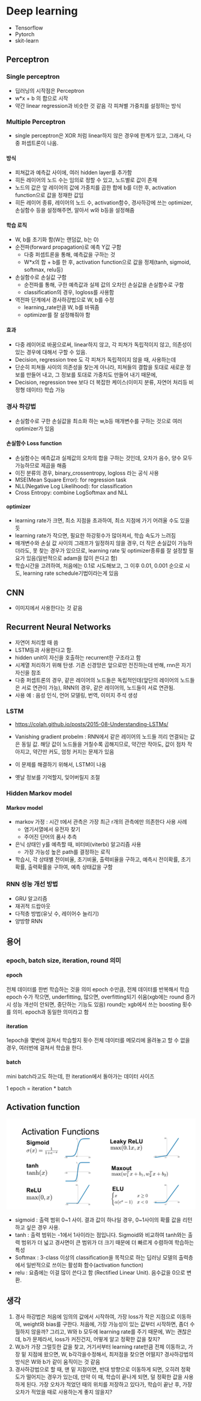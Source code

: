 # Deep learning
- Tensorflow
- Pytorch
- skit-learn

## Perceptron

### Single perceptron
- 딥러닝의 시작점은 Perceptron
- w*x + b 의 합으로 시작
- 약간 linear regression과 비슷한 것 같음 각 피쳐별 가중치를 설정하는 방식


### Multiple Perceptron
- single perceptron은 XOR 처럼 linear하지 않은 경우에 한계가 있고, 그래서, 다중 퍼셉트론이 나옴.

#### 방식
- 피쳐값과 예측값 사이에, 여러 hidden layer를 추가함
- 히든 레이어의 노드 수는 임의로 정할 수 있고, 노드별로 값이 존재
- 노드의 값은 앞 레이어의 값에 가중치를 곱한 합에 b를 더한 후, activation function으로 값을 정재한 값임
- 히든 레이어 종류, 레이어의 노드 수, activation함수, 경사하강에 쓰는 optimizer, 손실함수 등을 설정해주면, 알아서 w와 b등을 설정해줌

#### 학습 로직
- W, b를 초기화 함(W는 랜덤값, b는 0)
- 순전파(forward propagation)로 예측 Y값 구함
  - 다중 퍼셉트론을 통해, 예측값을 구하는 것
  - W*x의 합 + b를 한 후, activation function으로 값을 정제(tanh, sigmoid, softmax, relu등)
- 손실함수로 손실값 구함
  - 순전파를 통해, 구한 예측값과 실제 값의 오차인 손실값을 손실함수로 구함
  - classification의 경우, logloss를 사용함
- 역전파 단계에서 경사하강법으로 W, b를 수정
  - learning_rate만큼 W, b를 바꿔줌
  - optimizer를 잘 설정해줘야 함

#### 효과
- 다중 레이어로 바꿈으로써, linear하지 않고, 각 피쳐가 독립적이지 않고, 의존성이 있는 경우에 대해서 구할 수 있음.
- Decision, regression tree 도 각 피쳐가 독립적이지 않을 때, 사용하는데
- 단순히 피쳐들 사이의 의존성을 찾는게 아니라, 피쳐들의 결합을 토대로 새로운 정보를 만들어 내고, 그 정보를 토대로 가중치도 만들어 내기 때문에,
- Decision, regression tree 보다 더 복잡한 케이스(이미지 분류, 자연어 처리등 비정형 데이터) 학습 가능

### 경사 하강법
- 손실함수로 구한 손실값을 최소화 하는 w,b등 매개변수를 구하는 것으로 여러 optimizer가 있음

#### 손실함수 Loss function
- 손실함수는 예측값과 실제값의 오차의 합을 구하는 것인데, 오차가 음수, 양수 모두 가능하므로 제곱을 해줌
- 이진 분류의 경우, binary_crossentropy, logloss 라는 공식 사용
- MSE(Mean Square Error): for regression task
- NLL(Negative Log Likelihood): for classification
- Cross Entropy: combine LogSoftmax and NLL

#### optimizer
- learning rate가 크면, 최소 지점을 초과하여, 최소 지점에 가기 어려울 수도 있을 듯
- learning rate가 작으면, 필요한 하강횟수가 많아져서, 학습 속도가 느려짐
- 매개변수와 손실 값 사이의 그래프가 일정하지 않을 경우, 더 작은 손실값이 가능하더라도, 못 찾는 경우가 있으므로, learning rate 및 optimizer종류를 잘 설정할 필요가 있음(일반적으로 adam을 많이 쓴다고 함)
- 학습시간을 고려하여, 처음에는 0.1로 시도해보고, 그 이후 0.01, 0.001 순으로 시도, learning rate schedule기법이라는게 있음

## CNN
- 이미지에서 사용한다는 것 같음


## Recurrent Neural Networks
- 자연어 처리할 때 씀
- LSTM등과 사용한다고 함.
- hidden unit이 자신을 호출하는 recurrent한 구조라고 함
- 시계열 처리하기 위해 탄생. 기존 신경망은 앞으로만 전진하는데 반해, rnn은 자기 자신을 참조
- 다중 퍼셉트론의 경우, 같은 레이어의 노드들은 독립적인데(앞단의 레이어의 노드들은 서로 연관이 가능), RNN의 경우, 같은 레이어의, 노드들이 서로 연관됨.
- 사용 예 : 음성 인식, 언어 모델링, 번역, 이미지 주석 생성

### LSTM
- https://colah.github.io/posts/2015-08-Understanding-LSTMs/

- Vanishing gradient probelm : RNN에서 같은 레이어의 노드들 끼리 연결되는 값은 동일 값. 해당 값이 노드들을 거칠수록 곱해지므로, 약간만 작아도, 값이 점차 작아지고, 약간만 커도, 엄청 커지는 문제가 있음
- 이 문제를 해결하기 위해서, LSTM이 나옴
- 옛날 정보를 기억할지, 잊어버릴지 조절


### Hidden Markov model

#### Markov model
- markov 가정 : 시간 t에서 관측은 가장 최근 r개의 관측에만 의존한다
사용 사례
  - 염기서열에서 유전자 찾기
  - 주어진 단어의 품사 추측
- 은닉 상태인 y를 예측할 때, 비터비(viterbi) 알고리즘 사용
  - 가장 가능성 높은 path를 결정하는 로직
- 학습시, 각 상태별 전이비율, 초기비율, 출력비율을 구하고, 예측시 전이확률, 초기확률, 출력확률을 구하여, 예측 상태값을 구함

### RNN 성능 개선 방법
- GRU 알고리즘
- 재귀적 드랍아웃
- 다적층 방법(유닛 수, 레이어수 늘리기)
- 양방향 RNN

## 용어
### epoch, batch size, iteration, round 의미
#### epoch
전체 데이터를 한번 학습하는 것을 의미
epoch 수만큼, 전체 데이터를 반복해서 학습
epoch 수가 작으면, underfitting, 많으면, overfitting되기 쉬움(xgb에는 round 증가시 성능 개선이 안되면, 중단하는 기능도 있음)
round는 xgb에서 쓰는 boosting 횟수를 의미. epoch과 동일한 의미라고 함

#### iteration
1epoch을 몇번에 걸쳐서 학습할지 횟수
전체 데이터를 메모리에 올려놓고 할 수 없을 경우, 여러번에 걸쳐서 학습을 한다.


#### batch
mini batch라고도 하는데,
한 iteration에서 돌아가는 데이터 사이즈

1 epoch = iteration * batch


## Activation function
![img_1.png](img_1.png)
- sigmoid : 출력 범위 0~1 사이. 결과 값이 하나일 경우, 0~1사이의 확률 값을 리턴하고 싶은 경우 사용.
- tanh : 출력 범위는 -1에서 1사이라는 점입니다. Sigmoid와 비교하여 tanh와는 출력 범위가 더 넓고 경사면이 큰 범위가 더 크기 때문에 더 빠르게 수렴하여 학습하는 특성
- Softmax : 3-class 이상의 classification을 목적으로 하는 딥러닝 모델의 출력층에서 일반적으로 쓰이는 활성화 함수(activation function)
- relu : 요즘에는 이걸 많이 쓴다고 함 (Rectified Linear Unit). 음수값을 0으로 변환.


## 생각

1. 경사 하강법은 처음에 임의의 값에서 시작하여, 가장 loss가 작은 지점으로 이동하여, weight와 bias를 구한다. 처음에, 가장 가능성이 있는 값부터 시작하면, 좀더 수월하지 않을까? 그리고, W와 b 모두에 learning rate를 주기 때문에, W는 괜찮은데, b가 문제라서, loss가 커진건지, 어떻게 알고 정확한 값을 찾지?
2. W,b가 가장 그럴듯한 값을 찾고, 거기서부터 learning rate만큼 전체 이동하고, 가장 밑 지점에 왔으면, W, b각각을수정해서, 최저점을 찾으면 어떨지? 경사하강법의 방식은 W와 b가 같이 움직이는 것 같음
3. 경사하강법으로 할 때, 맨 밑 지점이면, 반대 방향으로 이동하게 되면, 오히려 정확도가 떨어지는 경우가 있는데, 만약 이 때, 학습이 끝나게 되면, 덜 정확한 값을 사용하게 된다. 가장 오차가 적었던 때의 위치를 저장하고 있다가, 학습이 끝난 후, 가장 오차가 적었을 때로 사용하는게 좋지 않을지?